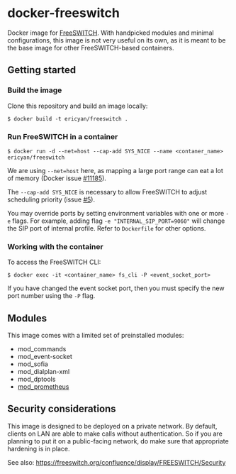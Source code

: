 # docker-freeswitch

Docker image for [FreeSWITCH](https://freeswitch.org/). With handpicked modules
and minimal configurations, this image is not very useful on its own, as it is
meant to be the base image for other FreeSWITCH-based containers.

## Getting started

### Build the image

Clone this repository and build an image locally:

```
$ docker build -t ericyan/freeswitch .
```

### Run FreeSWITCH in a container

```
$ docker run -d --net=host --cap-add SYS_NICE --name <contaner_name> ericyan/freeswitch
```

We are using `--net=host` here, as mapping a large port range can eat a lot of
memory (Docker issue [#11185](https://github.com/docker/docker/issues/11185)).

The `--cap-add SYS_NICE` is necessary to allow FreeSWITCH to adjust scheduling
priority (issue [#5](https://github.com/ericyan/docker-freeswitch/issues/5)).

You may override ports by setting environment variables with one or more `-e`
flags. For example, adding flag `-e "INTERNAL_SIP_PORT=9060"` will change the
SIP port of internal profile. Refer to `Dockerfile` for other options.

### Working with the container

To access the FreeSWITCH CLI:

```
$ docker exec -it <container_name> fs_cli -P <event_socket_port>
```

If you have changed the event socket port, then you must specify the new port
number using the `-P` flag.

## Modules

This image comes with a limited set of preinstalled modules:

 * mod_commands
 * mod_event-socket
 * mod_sofia
 * mod_dialplan-xml
 * mod_dptools
 * [mod_prometheus](https://github.com/ericyan/mod_prometheus)

## Security considerations

This image is designed to be deployed on a private network. By default, clients
on LAN are able to make calls without authentication. So if you are planning to
put it on a public-facing network, do make sure that appropriate hardening is in
place.

See also: https://freeswitch.org/confluence/display/FREESWITCH/Security
